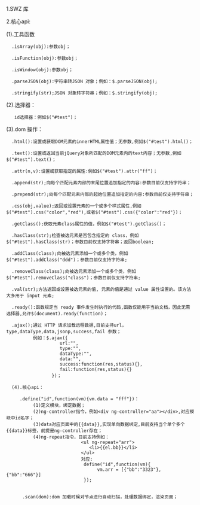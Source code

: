 

1.SWZ  库


2.核心api:


  (1).工具函数

      .isArray(obj):参数obj；

      .isFunction(obj):参数obj；

      .isWindow(obj):参数obj；

      .parseJSON(obj):字符串转JSON 对象；例如：$.parseJSON(obj);

      .stringify(str);JSON 对象转字符串；例如：$.stringify(obj);

   (2).选择器：

       id选择器：例如$("#test")；

   (3).dom 操作：

      .html():设置或获取DOM元素的innerHTML属性值；无参数,例如$("#test").html()；

      .text():设置或返回当前jQuery对象所匹配的DOM元素内的text内容；无参数,例如$("#test").text()；

      .attr(n,v):设置或获取指定的属性:例如$("#test").attr("ff")；

      .append(str);向每个匹配元素内部的末尾位置追加指定的内容:参数目前仅支持字符串；

      .prepend(str);向每个匹配元素内部的起始位置追加指定的内容:参数目前仅支持字符串；

      .css(obj,value);返回或设置元素的一个或多个样式属性,例如$("#test").css("color","red"),或者$("#test").css({"color":"red"})；

      .getClass();获取元素class属性的值，例如$("#test").getClass()；

      .hasClass(str);检查被选元素是否包含指定的 class，例如$("#test").hasClass(str)；参数目前仅支持字符串；返回boolean;

      .addClass(class);向被选元素添加一个或多个类，例如$("#test").addClass("ddd")；参数目前仅支持字符串;

      .removeClass(class);向被选元素添加一个或多个类，例如$("#test").removeClass("class")；参数目前仅支持字符串;

      .val(str);方法返回或设置被选元素的值, 元素的值是通过 value 属性设置的。该方法大多用于 input 元素;

      .ready():函数规定当 ready 事件发生时执行的代码,函数仅能用于当前文档，因此无需选择器,允许$(document).ready(function)；

      .ajax();通过 HTTP 请求加载远程数据,目前支持url，type,dataType,data,jsonp,success,fail 参数；
              例如：$.ajax({
                        url:"",
                        type:"",
                        dataType:"",
                        data:"",
                        success:function(res,status){},
                        fail:function(res,status){}
                     })；

      (4).核心api：

         .define("id",function(vm){vm.data = "fff"})：
              (1)定义模块，绑定数据；
              (2)ng-controller指令，例如<div ng-controller="aa"></div>,对应模块中id名字；
              (3)data对应页面中的{{data}},实现单向数据绑定,目前支持当个单个多个{{data}}标签，前提是ng-controller存在；
              (4)ng-repeat指令，目前支持例如：
                                <ul ng-repeat="arr">
                                   <li>{{el.bb}}</li>
                                </ul>
                                对应:
                                 define("id",function(vm){
                                      vm.arr = [{"bb":"3323"},{"bb":"666"}]
                                 });


          .scan(dom):dom 加载时候对节点进行自动扫描，处理数据绑定，渲染页面；















